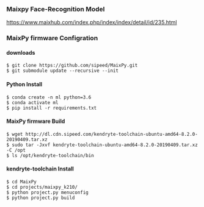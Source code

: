 ### Maixpy Face-Recognition Model

https://www.maixhub.com/index.php/index/index/detail/id/235.html


### MaixPy firmware Configration

#### downloads

~~~
$ git clone https://github.com/sipeed/MaixPy.git
$ git submodule update --recursive --init
~~~

#### Python Install

~~~
$ conda create -n ml python=3.6
$ conda activate ml
$ pip install -r requirements.txt
~~~

#### MaixPy firmware Build
~~~
$ wget http://dl.cdn.sipeed.com/kendryte-toolchain-ubuntu-amd64-8.2.0-20190409.tar.xz
$ sudo tar -Jxvf kendryte-toolchain-ubuntu-amd64-8.2.0-20190409.tar.xz -C /opt
$ ls /opt/kendryte-toolchain/bin
~~~

#### kendryte-toolchain Install

~~~
$ cd MaixPy
$ cd projects/maixpy_k210/
$ python project.py menuconfig
$ python project.py build
~~~
